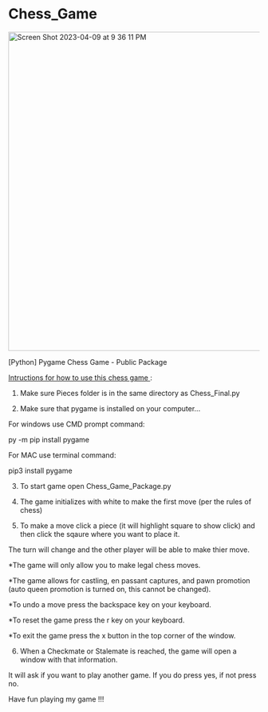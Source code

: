# Chess_Game
<img width="638" alt="Screen Shot 2023-04-09 at 9 36 11 PM" src="https://user-images.githubusercontent.com/41333345/230808435-5c9d667c-8f1e-4ba5-ab58-3a525be12e81.png">

[Python] Pygame Chess Game - Public Package

<u>Intructions for how to use this chess game </u>:

1. Make sure Pieces folder is in the same directory as Chess_Final.py

2. Make sure that pygame is installed on your computer...


For windows use CMD prompt command:

py -m pip install pygame



For MAC use terminal command:

pip3 install pygame



3. To start game open Chess_Game_Package.py

4. The game initializes with white to make the first move (per the rules of chess)

5. To make a move click a piece (it will highlight square to show click) and then click the sqaure where you want to place it.

The turn will change and the other player will be able to make thier move. 



*The game will only allow you to make legal chess moves.

*The game allows for castling, en passant captures, and pawn promotion (auto queen promotion is turned on, this cannot be changed).

*To undo a move press the backspace key on your keyboard.

*To reset the game press the r key on your keyboard.

*To exit the game press the x button in the top corner of the window.



6. When a Checkmate or Stalemate is reached, the game will open a window with that information.

It will ask if you want to play another game. If you do press yes, if not press no.



Have fun playing my game !!!
